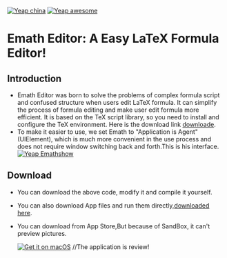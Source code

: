   [![Yeap china](https://github.com/MoonkeyBoy/MediaFiles/blob/master/china.svg)]()  [![Yeap awesome](https://github.com/MoonkeyBoy/MediaFiles/blob/master/awesome.svg)]()

Emath Editor: A Easy LaTeX Formula Editor!
========



Introduction
-----
* Emath Editor was born to solve the problems of complex formula script and confused structure when users edit LaTeX formula. It can simplify the process of formula editing and make user edit formula more efficient. It is based on the TeX script library, so you need to install and configure the TeX environment. Here is the download link [downloade](http://tug.org/mactex/).
* To make it easier to use, we set Emath to "Application is Agent" (UIElement), which is much more convenient in the use process and does not require window switching back and forth.This is his interface.
  [![Yeap Emathshow](https://github.com/MoonkeyBoy/MediaFiles/blob/master/Emathshow.png)]()

Download
-----
* You can download the above code, modify it and compile it yourself.
* You can also download App files and run them directly,[downloaded here](https://github.com/MoonkeyBoy/Emath/blob/master/Emath.app.zip).
* You can download from App Store,But because of SandBox, it can't preview pictures.

  [![Get it on macOS](https://github.com/MoonkeyBoy/MediaFiles/blob/master/macos.svg)]()  //The application is review!

